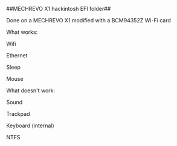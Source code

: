 ##MECHREVO X1 hackintosh EFI folder##

Done on a MECHREVO X1 modified with a BCM94352Z Wi-Fi card

What works:

Wifi

Ethernet

Sleep

Mouse


What doesn't work:

Sound

Trackpad

Keyboard (internal)

NTFS

